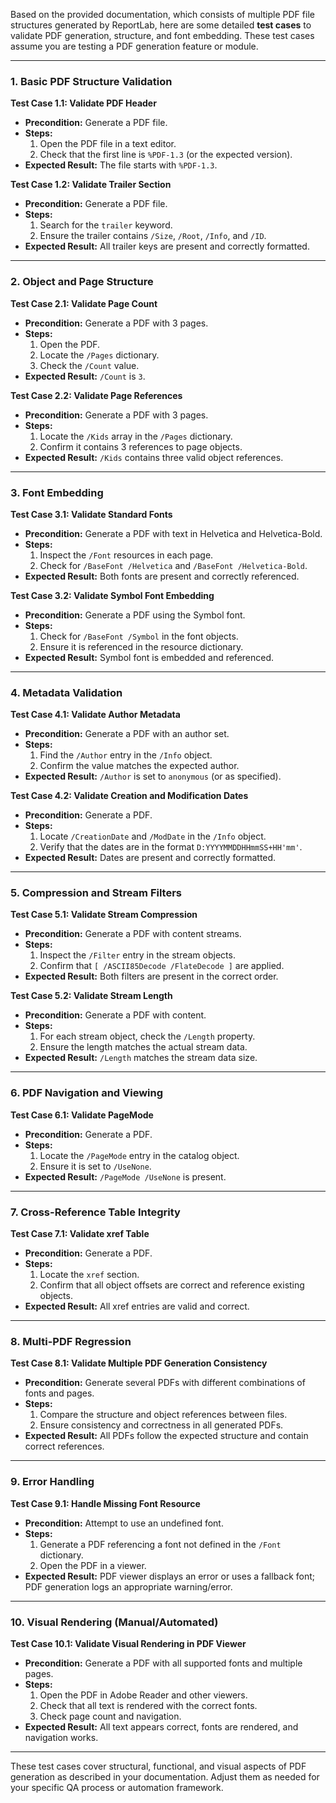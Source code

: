Based on the provided documentation, which consists of multiple PDF file structures generated by ReportLab, here are some detailed **test cases** to validate PDF generation, structure, and font embedding. These test cases assume you are testing a PDF generation feature or module.

---

### 1. Basic PDF Structure Validation

**Test Case 1.1: Validate PDF Header**
- **Precondition:** Generate a PDF file.
- **Steps:**
  1. Open the PDF file in a text editor.
  2. Check that the first line is `%PDF-1.3` (or the expected version).
- **Expected Result:** The file starts with `%PDF-1.3`.

**Test Case 1.2: Validate Trailer Section**
- **Precondition:** Generate a PDF file.
- **Steps:**
  1. Search for the `trailer` keyword.
  2. Ensure the trailer contains `/Size`, `/Root`, `/Info`, and `/ID`.
- **Expected Result:** All trailer keys are present and correctly formatted.

---

### 2. Object and Page Structure

**Test Case 2.1: Validate Page Count**
- **Precondition:** Generate a PDF with 3 pages.
- **Steps:**
  1. Open the PDF.
  2. Locate the `/Pages` dictionary.
  3. Check the `/Count` value.
- **Expected Result:** `/Count` is `3`.

**Test Case 2.2: Validate Page References**
- **Precondition:** Generate a PDF with 3 pages.
- **Steps:**
  1. Locate the `/Kids` array in the `/Pages` dictionary.
  2. Confirm it contains 3 references to page objects.
- **Expected Result:** `/Kids` contains three valid object references.

---

### 3. Font Embedding

**Test Case 3.1: Validate Standard Fonts**
- **Precondition:** Generate a PDF with text in Helvetica and Helvetica-Bold.
- **Steps:**
  1. Inspect the `/Font` resources in each page.
  2. Check for `/BaseFont /Helvetica` and `/BaseFont /Helvetica-Bold`.
- **Expected Result:** Both fonts are present and correctly referenced.

**Test Case 3.2: Validate Symbol Font Embedding**
- **Precondition:** Generate a PDF using the Symbol font.
- **Steps:**
  1. Check for `/BaseFont /Symbol` in the font objects.
  2. Ensure it is referenced in the resource dictionary.
- **Expected Result:** Symbol font is embedded and referenced.

---

### 4. Metadata Validation

**Test Case 4.1: Validate Author Metadata**
- **Precondition:** Generate a PDF with an author set.
- **Steps:**
  1. Find the `/Author` entry in the `/Info` object.
  2. Confirm the value matches the expected author.
- **Expected Result:** `/Author` is set to `anonymous` (or as specified).

**Test Case 4.2: Validate Creation and Modification Dates**
- **Precondition:** Generate a PDF.
- **Steps:**
  1. Locate `/CreationDate` and `/ModDate` in the `/Info` object.
  2. Verify that the dates are in the format `D:YYYYMMDDHHmmSS+HH'mm'`.
- **Expected Result:** Dates are present and correctly formatted.

---

### 5. Compression and Stream Filters

**Test Case 5.1: Validate Stream Compression**
- **Precondition:** Generate a PDF with content streams.
- **Steps:**
  1. Inspect the `/Filter` entry in the stream objects.
  2. Confirm that `[ /ASCII85Decode /FlateDecode ]` are applied.
- **Expected Result:** Both filters are present in the correct order.

**Test Case 5.2: Validate Stream Length**
- **Precondition:** Generate a PDF with content.
- **Steps:**
  1. For each stream object, check the `/Length` property.
  2. Ensure the length matches the actual stream data.
- **Expected Result:** `/Length` matches the stream data size.

---

### 6. PDF Navigation and Viewing

**Test Case 6.1: Validate PageMode**
- **Precondition:** Generate a PDF.
- **Steps:**
  1. Locate the `/PageMode` entry in the catalog object.
  2. Ensure it is set to `/UseNone`.
- **Expected Result:** `/PageMode /UseNone` is present.

---

### 7. Cross-Reference Table Integrity

**Test Case 7.1: Validate xref Table**
- **Precondition:** Generate a PDF.
- **Steps:**
  1. Locate the `xref` section.
  2. Confirm that all object offsets are correct and reference existing objects.
- **Expected Result:** All xref entries are valid and correct.

---

### 8. Multi-PDF Regression

**Test Case 8.1: Validate Multiple PDF Generation Consistency**
- **Precondition:** Generate several PDFs with different combinations of fonts and pages.
- **Steps:**
  1. Compare the structure and object references between files.
  2. Ensure consistency and correctness in all generated PDFs.
- **Expected Result:** All PDFs follow the expected structure and contain correct references.

---

### 9. Error Handling

**Test Case 9.1: Handle Missing Font Resource**
- **Precondition:** Attempt to use an undefined font.
- **Steps:**
  1. Generate a PDF referencing a font not defined in the `/Font` dictionary.
  2. Open the PDF in a viewer.
- **Expected Result:** PDF viewer displays an error or uses a fallback font; PDF generation logs an appropriate warning/error.

---

### 10. Visual Rendering (Manual/Automated)

**Test Case 10.1: Validate Visual Rendering in PDF Viewer**
- **Precondition:** Generate a PDF with all supported fonts and multiple pages.
- **Steps:**
  1. Open the PDF in Adobe Reader and other viewers.
  2. Check that all text is rendered with the correct fonts.
  3. Check page count and navigation.
- **Expected Result:** All text appears correct, fonts are rendered, and navigation works.

---

These test cases cover structural, functional, and visual aspects of PDF generation as described in your documentation. Adjust them as needed for your specific QA process or automation framework.